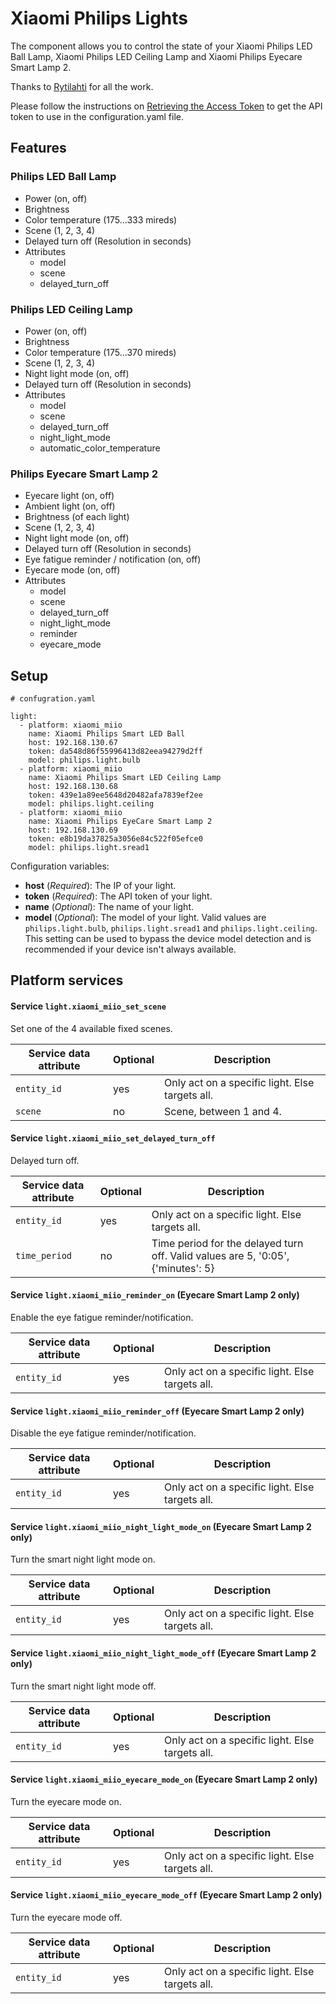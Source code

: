 # Xiaomi Philips Lights

The component allows you to control the state of your Xiaomi Philips LED Ball Lamp, Xiaomi Philips LED Ceiling Lamp and Xiaomi Philips Eyecare Smart Lamp 2.

Thanks to [Rytilahti](https://github.com/rytilahti/python-mirobo) for all the work.

Please follow the instructions on [Retrieving the Access Token](https://home-assistant.io/components/xiaomi/#retrieving-the-access-token) to get the API token to use in the configuration.yaml file.

## Features

### Philips LED Ball Lamp

* Power (on, off)
* Brightness
* Color temperature (175...333 mireds)
* Scene (1, 2, 3, 4)
* Delayed turn off (Resolution in seconds)
* Attributes
  - model
  - scene
  - delayed_turn_off

### Philips LED Ceiling Lamp

* Power (on, off)
* Brightness
* Color temperature (175...370 mireds)
* Scene (1, 2, 3, 4)
* Night light mode (on, off)
* Delayed turn off (Resolution in seconds)
* Attributes
  - model
  - scene
  - delayed_turn_off
  - night_light_mode
  - automatic_color_temperature

### Philips Eyecare Smart Lamp 2

* Eyecare light (on, off)
* Ambient light (on, off)
* Brightness (of each light)
* Scene (1, 2, 3, 4)
* Night light mode (on, off)
* Delayed turn off (Resolution in seconds)
* Eye fatigue reminder / notification (on, off)
* Eyecare mode (on, off)
* Attributes
  - model
  - scene
  - delayed_turn_off
  - night_light_mode
  - reminder
  - eyecare_mode

## Setup

```
# confugration.yaml

light:
  - platform: xiaomi_miio
    name: Xiaomi Philips Smart LED Ball
    host: 192.168.130.67
    token: da548d86f55996413d82eea94279d2ff
    model: philips.light.bulb
  - platform: xiaomi_miio
    name: Xiaomi Philips Smart LED Ceiling Lamp
    host: 192.168.130.68
    token: 439e1a89ee5648d20482afa7839ef2ee
    model: philips.light.ceiling
  - platform: xiaomi_miio
    name: Xiaomi Philips EyeCare Smart Lamp 2
    host: 192.168.130.69
    token: e8b19da37825a3056e84c522f05efce0
    model: philips.light.sread1
```

Configuration variables:
- **host** (*Required*): The IP of your light.
- **token** (*Required*): The API token of your light.
- **name** (*Optional*): The name of your light.
- **model** (*Optional*): The model of your light. Valid values are `philips.light.bulb`, `philips.light.sread1` and `philips.light.ceiling`. This setting can be used to bypass the device model detection and is recommended if your device isn't always available.

## Platform services

#### Service `light.xiaomi_miio_set_scene`

Set one of the 4 available fixed scenes.

| Service data attribute    | Optional | Description                                           |
|---------------------------|----------|-------------------------------------------------------|
| `entity_id`               |      yes | Only act on a specific light. Else targets all.       |
| `scene`                   |       no | Scene, between 1 and 4.                               |

#### Service `light.xiaomi_miio_set_delayed_turn_off`

Delayed turn off.

| Service data attribute    | Optional | Description                                                                      |
|---------------------------|----------|----------------------------------------------------------------------------------|
| `entity_id`               |      yes | Only act on a specific light. Else targets all.                                  |
| `time_period`             |       no | Time period for the delayed turn off. Valid values are 5, '0:05', {'minutes': 5} |

#### Service `light.xiaomi_miio_reminder_on` (Eyecare Smart Lamp 2 only)

Enable the eye fatigue reminder/notification.

| Service data attribute    | Optional | Description                                           |
|---------------------------|----------|-------------------------------------------------------|
| `entity_id`               |      yes | Only act on a specific light. Else targets all.       |

#### Service `light.xiaomi_miio_reminder_off` (Eyecare Smart Lamp 2 only)

Disable the eye fatigue reminder/notification.

| Service data attribute    | Optional | Description                                           |
|---------------------------|----------|-------------------------------------------------------|
| `entity_id`               |      yes | Only act on a specific light. Else targets all.       |

#### Service `light.xiaomi_miio_night_light_mode_on` (Eyecare Smart Lamp 2 only)

Turn the smart night light mode on.

| Service data attribute    | Optional | Description                                           |
|---------------------------|----------|-------------------------------------------------------|
| `entity_id`               |      yes | Only act on a specific light. Else targets all.       |

#### Service `light.xiaomi_miio_night_light_mode_off` (Eyecare Smart Lamp 2 only)

Turn the smart night light mode off.

| Service data attribute    | Optional | Description                                           |
|---------------------------|----------|-------------------------------------------------------|
| `entity_id`               |      yes | Only act on a specific light. Else targets all.       |

#### Service `light.xiaomi_miio_eyecare_mode_on` (Eyecare Smart Lamp 2 only)

Turn the eyecare mode on.

| Service data attribute    | Optional | Description                                           |
|---------------------------|----------|-------------------------------------------------------|
| `entity_id`               |      yes | Only act on a specific light. Else targets all.       |

#### Service `light.xiaomi_miio_eyecare_mode_off` (Eyecare Smart Lamp 2 only)

Turn the eyecare mode off.

| Service data attribute    | Optional | Description                                           |
|---------------------------|----------|-------------------------------------------------------|
| `entity_id`               |      yes | Only act on a specific light. Else targets all.       |
